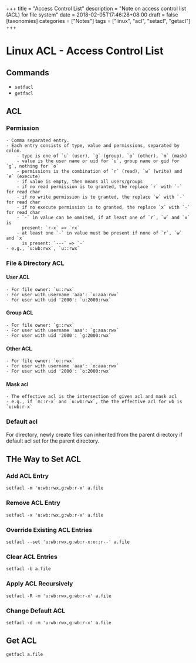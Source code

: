 +++
title = "Access Control List"
description = "Note on access control list (ACL) for file system"
date = 2018-02-05T17:46:28+08:00
draft = false
[taxonomies]
categories =  ["Notes"]
tags = ["linux", "acl", "setacl", "getacl"]
+++

# Linux ACL - Access Control List

## Commands

- `setfacl`
- `getfacl`

## ACL

### Permission

    - Comma separated entry.
    - Each entry consists of type, value and permissions, separated by colon.
        - type is one of `u` (user), `g` (group), `o` (other), `m` (mask)
        - value is the user name or uid for `u`, group name or gid for `g`, nothing for `o`
        - permissions is the combination of `r` (read), `w` (write) and `e` (execute)
        - if value is empty, then means all users/groups
        - if no read permission is to granted, the replace `r` with `-` for read char
        - if no write permission is to granted, the replace `w` with `-` for read char
        - if no execute permission is to granted, the replace `x` with `-` for read char
        - `-` in value can be ommited, if at least one of `r`, `w` and `x` is
          present: `r-x` => `rx`
        - at least one `-` in value must be present if none of `r`, `w` and `x`
          is present: `---` => `-`
    - e.g., `u:wb:rwx`, `u::rwx`

### File & Directory ACL

#### User ACL

    - For file owner: `u::rwx`
    - For user with username 'aaa': `u:aaa:rwx`
    - For user with uid '2000': `u:2000:rwx`

#### Group ACL

    - For file owner: `g::rwx`
    - For user with username 'aaa': `g:aaa:rwx`
    - For user with uid '2000': `g:2000:rwx`

#### Other ACL

    - For file owner: `o::rwx`
    - For user with username 'aaa': `o:aaa:rwx`
    - For user with uid '2000': `o:2000:rwx`

#### Mask acl

    - The effective acl is the intersection of given acl and mask acl
    - e.g., if `m::r-x` and `u:wb:rwx`, the the effective acl for wb is `u:wb:r-x`

### Default acl

For directory, newly create files can inherited from the parent directory if
default acl set for the parent directory.

## THe Way to Set ACL

### Add ACL Entry

```
setfacl -m 'u:wb:rwx,g:wb:r-x' a.file
```

### Remove ACL Entry

```
setfacl -x 'u:wb:rwx,g:wb:r-x' a.file
```

### Override Existing ACL Entries

```
setfacl --set 'u:wb:rwx,g:wb:r-x:o::r--' a.file
```

### Clear ACL Entries

```
setfacl -b a.file
```

### Apply ACL Recursively

```
setfacl -R -m 'u:wb:rwx,g:wb:r-x' a.file
```

### Change Default ACL

```
setfacl -d -m 'u:wb:rwx,g:wb:r-x' a.file
```

## Get ACL

```
getfacl a.file
```
